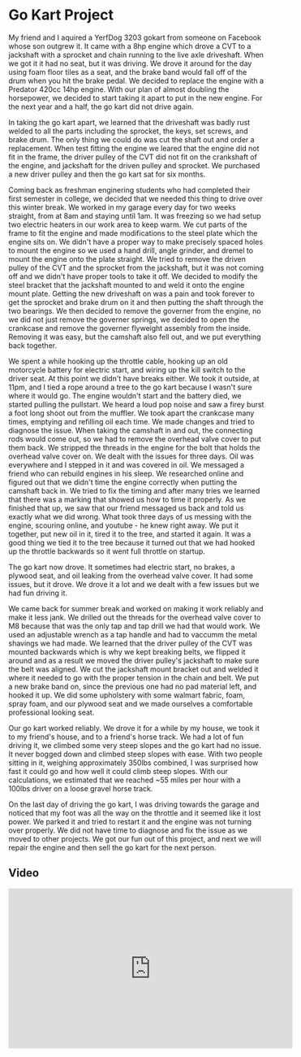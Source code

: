 # Go Kart Project

My friend and I aquired a YerfDog 3203 gokart from someone on Facebook whose son outgrew it. It came with a 8hp engine which drove a CVT to a jackshaft with a sprocket and chain running to the live axle driveshaft. When we got it it had no seat, but it was driving. We drove it around for the day using foam floor tiles as a seat, and the brake band would fall off of the drum when you hit the brake pedal. We decided to replace the engine with a Predator 420cc 14hp engine. With our plan of almost doubling the horsepower, we decided to start taking it apart to put in the new engine. For the next year and a half, the go kart did not drive again.

In taking the go kart apart, we learned that the driveshaft was badly rust welded to all the parts including the sprocket, the keys, set screws, and brake drum. The only thing we could do was cut the shaft out and order a replacement. When test fitting the engine we leared that the engine did not fit in the frame, the driver pulley of the CVT did not fit on the crankshaft of the engine, and jackshaft for the driven pulley and sprocket. We purchased a new driver pulley and then the go kart sat for six months.

Coming back as freshman enginering students who had completed their first semester in college, we decided that we needed this thing to drive over this winter break. We worked in my garage every day for two weeks straight, from at 8am and staying until 1am. It was freezing so we had setup two electric heaters in our work area to keep warm. We cut parts of the frame to fit the engine and made modifications to the steel plate which the engine sits on. We didn't have a proper way to make precisely spaced holes to mount the engine so we used a hand drill, angle grinder, and dremel to mount the engine onto the plate straight. We tried to remove the driven pulley of the CVT and the sprocket from the jackshaft, but it was not coming off and we didn't have proper tools to take it off. We decided to modify the steel bracket that the jackshaft mounted to and weld it onto the engine mount plate. Getting the new driveshaft on was a pain and took forever to get the sprocket and brake drum on it and then putting the shaft through the two bearings. We then decided to remove the governer from the engine, no we did not just remove the governer springs, we decided to open the crankcase and remove the governer flyweight assembly from the inside. Removing it was easy, but the camshaft also fell out, and we put everything back together.

We spent a while hooking up the throttle cable, hooking up an old motorcycle battery for electric start, and wiring up the kill switch to the driver seat. At this point we didn't have breaks either. We took it outside, at 11pm, and I tied a rope around a tree to the go kart because I wasn't sure where it would go. The engine wouldn't start and the battery died, we started pulling the pullstart. We heard a loud pop noise and saw a firey burst a foot long shoot out from the muffler. We took apart the crankcase many times, emptying and refilling oil each time. We made changes and tried to diagnose the issue. When taking the camshaft in and out, the connecting rods would come out, so we had to remove the overhead valve cover to put them back. We stripped the threads in the engine for the bolt that holds the overhead valve cover on. We dealt with the issues for three days. Oil was everywhere and I stepped in it and was covered in oil. We messaged a friend who can rebuild engines in his sleep. We researched online and figured out that we didn't time the engine correctly when putting the camshaft back in. We tried to fix the timing and after many tries we learned that there was a marking that showed us how to time it properly. As we finished that up, we saw that our friend messaged us back and told us exactly what we did wrong. What took three days of us messing with the engine, scouring online, and youtube - he knew right away. We put it together, put new oil in it, tired it to the tree, and started it again. It was a good thing we tied it to the tree because it turned out that we had hooked up the throttle backwards so it went full throttle on startup.

The go kart now drove. It sometimes had electric start, no brakes, a plywood seat, and oil leaking from the overhead valve cover. It had some issues, but it drove. We drove it a lot and we dealt with a few issues but we had fun driving it.

We came back for summer break and worked on making it work reliably and make it less jank. We drilled out the threads for the overhead valve cover to M8 because that was the only tap and tap drill we had that would work. We used an adjustable wrench as a tap handle and had to vaccumm the metal shavings we had made. We learned that the driver pulley of the CVT was mounted backwards which is why we kept breaking belts, we flipped it around and as a result we moved the driver pulley's jackshaft to make sure the belt was aligned. We cut the jackshaft mount bracket out and welded it where it needed to go with the proper tension in the chain and belt. We put a new brake band on, since the previous one had no pad material left, and hooked it up. We did some upholstery with some walmart fabric, foam, spray foam, and our plywood seat and we made ourselves a comfortable professional looking seat. 

Our go kart worked reliably. We drove it for a while by my house, we took it to my friend's house, and to a friend's horse track. We had a lot of fun driving it, we climbed some very steep slopes and the go kart had no issue. It never bogged down and climbed steep slopes with ease. With two people sitting in it, weighing approximately 350lbs combined, I was surprised how fast it could go and how well it could climb steep slopes. With our calculations, we estimated that we reached ~55 miles per hour with a 100lbs driver on a loose gravel horse track. 

On the last day of driving the go kart, I was driving towards the garage and noticed that my foot was all the way on the throttle and it seemed like it lost power. We parked it and tried to restart it and the engine was not turning over properly. We did not have time to diagnose and fix the issue as we moved to other projects. We got our fun out of this project, and next we will repair the engine and then sell the go kart for the next person.


## Video

<iframe width="560" height="315" src="https://www.youtube.com/embed/4OWWc2I63e4" title="YouTube video player" frameborder="0" allow="accelerometer; autoplay; clipboard-write; encrypted-media; gyroscope; picture-in-picture; web-share" allowfullscreen></iframe>
